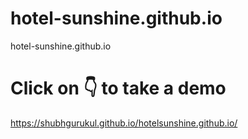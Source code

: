 # hotel-sunshine.github.io
hotel-sunshine.github.io


# Click on 👇 to take a demo
https://shubhgurukul.github.io/hotelsunshine.github.io/
